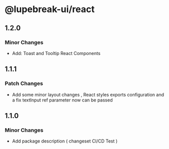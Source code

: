 # @lupebreak-ui/react

## 1.2.0

### Minor Changes

- Add: Toast and Tooltip React Components

## 1.1.1

### Patch Changes

- Add some minor layout changes , React styles exports configuration and a fix textInput ref parameter now can be passed

## 1.1.0

### Minor Changes

- Add package description ( changeset CI/CD Test )
